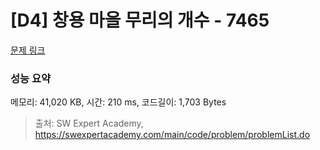 # [D4] 창용 마을 무리의 개수 - 7465 

[문제 링크](https://swexpertacademy.com/main/code/problem/problemDetail.do?contestProbId=AWngfZVa9XwDFAQU) 

### 성능 요약

메모리: 41,020 KB, 시간: 210 ms, 코드길이: 1,703 Bytes



> 출처: SW Expert Academy, https://swexpertacademy.com/main/code/problem/problemList.do